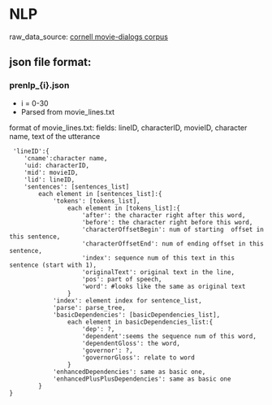 # NLP

raw_data_source: [cornell movie-dialogs corpus](https://www.cs.cornell.edu/~cristian/Cornell_Movie-Dialogs_Corpus.html)

## json file format:
### prenlp_{i}.json

* i = 0-30
* Parsed from movie_lines.txt

 format of movie_lines.txt:
 fields: lineID, characterID, movieID, character name, text of the utterance
```
 'lineID':{
 	'cname':character name,
	'uid: characterID,
	'mid': movieID,
	'lid': lineID,
	'sentences': [sentences_list]
		each element in [sentences_list]:{
			'tokens': [tokens_list],
				each element in [tokens_list]:{
					'after': the character right after this word,
					'before': the character right before this word,
					'characterOffsetBegin': num of starting  offset in this sentence,
					'characterOffsetEnd': num of ending offset in this sentence,
					'index': sequence num of this text in this sentence (start with 1),
					'originalText': original text in the line,
					'pos': part of speech,
					'word': #looks like the same as original text
				}
			'index': element index for sentence_list,
			'parse': parse_tree,
			'basicDependencies': [basicDependencies_list],
				each element in basicDependencies_list:{
					'dep': ?,
					'dependent':seems the sequence num of this word,
					'dependentGloss': the word,
					'governor': ?,
					'governorGloss': relate to word
				}
			'enhancedDependencies': same as basic one,
			'enhancedPlusPlusDependencies': same as basic one
		}
}
```
